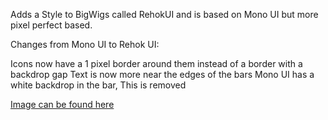 Adds a Style to BigWigs called RehokUI and is based on Mono UI but more pixel perfect based.

Changes from Mono UI to Rehok UI:

Icons now have a 1 pixel border around them instead of a border with a backdrop gap
Text is now more near the edges of the bars
Mono UI has a white backdrop in the bar, This is removed

[Image can be found here](https://i.imgur.com/8XLUHKA.png)
